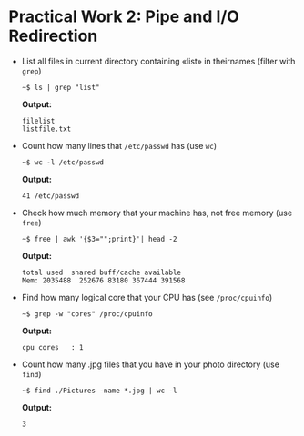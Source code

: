 # Practical Work 2: Pipe and I/O Redirection

- List all files in current directory containing «list» in theirnames (filter with `grep`)
	``` 
    ~$ ls | grep "list"
	```

    **Output:** 
    ```
	filelist  
	listfile.txt
    ```
    
- Count how many lines that `/etc/passwd` has (use `wc`)
	```
    ~$ wc -l /etc/passwd
	```
    
    **Output:**
	```
    41 /etc/passwd
	```
    
- Check how much memory that your machine has, not free memory (use `free`)
	```
	~$ free | awk '{$3="";print}'| head -2
	```
	
    **Output:**
   	```
	total used  shared buff/cache available  
	Mem: 2035488  252676 83180 367444 391568
	```
	
- Find how many logical core that your CPU has (see `/proc/cpuinfo`)
	```
    ~$ grep -w "cores" /proc/cpuinfo
	```
    
    **Output:**
	```
    cpu cores	: 1
	```
	
 - Count how many .jpg files that you have in your photo directory (use `find`)
    ```
    ~$ find ./Pictures -name *.jpg | wc -l
    ```
    
    **Output:**
    ```
    3
    ```
    


